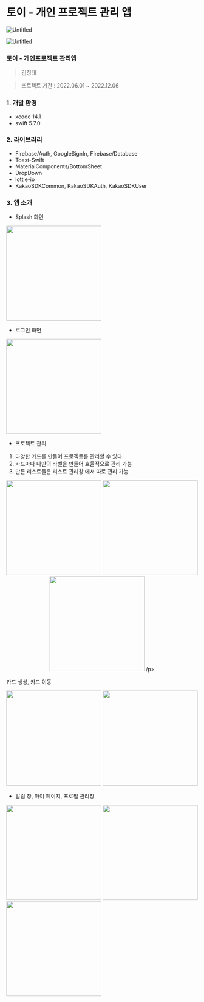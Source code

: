 # 토이 - 개인 프로젝트 관리 앱

![Untitled](%E1%84%90%E1%85%A9%E1%84%8B%E1%85%B5%20-%20%E1%84%80%E1%85%A2%E1%84%8B%E1%85%B5%E1%86%AB%20%E1%84%91%E1%85%B3%E1%84%85%E1%85%A9%E1%84%8C%E1%85%A6%E1%86%A8%E1%84%90%E1%85%B3%20%E1%84%80%E1%85%AA%E1%86%AB%E1%84%85%E1%85%B5%20%E1%84%8B%E1%85%A2%E1%86%B8%208a6f52a82d9a4383a108a8d58d80c1f9/Untitled.png)

![Untitled](%E1%84%90%E1%85%A9%E1%84%8B%E1%85%B5%20-%20%E1%84%80%E1%85%A2%E1%84%8B%E1%85%B5%E1%86%AB%20%E1%84%91%E1%85%B3%E1%84%85%E1%85%A9%E1%84%8C%E1%85%A6%E1%86%A8%E1%84%90%E1%85%B3%20%E1%84%80%E1%85%AA%E1%86%AB%E1%84%85%E1%85%B5%20%E1%84%8B%E1%85%A2%E1%86%B8%208a6f52a82d9a4383a108a8d58d80c1f9/Untitled%201.png)

### 토이 - 개인프로젝트 관리앱

> 김정태
> 

> 프로젝트 기간 : 2022.06.01 ~ 2022.12.06
> 

### 1. 개발 환경

- xcode 14.1
- swift 5.7.0

### 2. 라이브러리

- Firebase/Auth, GoogleSignIn, Firebase/Database
- Toast-Swift
- MaterialComponents/BottomSheet
- DropDown
- lottie-io
- KakaoSDKCommon, KakaoSDKAuth, KakaoSDKUser

### 3. 앱 소개

- Splash 화면
<img width="250" src="https://user-images.githubusercontent.com/53727139/205867839-cc2aa264-2a0f-4c93-b9dc-22292c572aa0.gif"/>


- 로그인 화면
<img width="250" src="https://user-images.githubusercontent.com/53727139/205867832-70d31adf-c65c-4eea-a04a-8aa68b4fa7af.gif"/>


- 프로젝트 관리
1. 다양한 카드를 만들어 프로젝트를 관리할 수 있다.
2. 카드마다 나만의 라벨을 만들어 효율적으로 관리 가능
3. 만든 리스트들은 리스트 관리창 에서 따로 관리 가능

<p align="center">
<img width="250" src="https://user-images.githubusercontent.com/53727139/205866183-ba242d69-60eb-4bd2-b747-843e6b085973.png"/>

<img width="250" src="https://user-images.githubusercontent.com/53727139/205866098-d6a05241-95e5-4360-afc1-b74399b207a3.png"/>

<img width="250" src="https://user-images.githubusercontent.com/53727139/205866137-4135e08c-918a-49f8-9f2b-25737e52dd14.png"/>
  /p>

카드 생성, 카드 이동

<img width="250" src="https://user-images.githubusercontent.com/53727139/205867821-8cb37d1b-1bd9-40fb-bee2-82517c200732.gif"/>

<img width="250" src="https://user-images.githubusercontent.com/53727139/205867834-fe916c0d-3b83-4d72-8a4f-734b0d08f023.gif"/>


- 알림 창, 마이 페이지, 프로필 관리창

<img width="250" src="https://user-images.githubusercontent.com/53727139/205866097-03047b6e-71aa-4c95-ac41-b56c99f64f07.png"/>

<img width="250" src="https://user-images.githubusercontent.com/53727139/205866207-d0b24361-39db-4c8f-9b0b-90c91695ccad.png"/>

<img width="250" src="https://user-images.githubusercontent.com/53727139/205866166-06b758a1-8bba-4f1e-8672-0b7f9a75c6a4.png"/>
